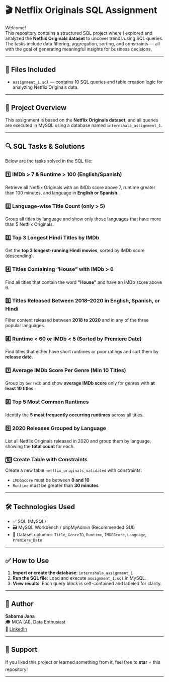 # 🎬 Netflix Originals SQL Assignment

Welcome!  
This repository contains a structured SQL project where I explored and analyzed the **Netflix Originals dataset** to uncover trends using SQL queries. The tasks include data filtering, aggregation, sorting, and constraints — all with the goal of generating meaningful insights for business decisions.

---

## 📁 Files Included

- `assignment_1.sql` — contains 10 SQL queries and table creation logic for analyzing Netflix Originals data.

---

## 📌 Project Overview

This assignment is based on the **Netflix Originals dataset**, and all queries are executed in MySQL using a database named `internshala_assignment_1`.

---

## 🔍 SQL Tasks & Solutions

Below are the tasks solved in the SQL file:

### 1️⃣ IMDb > 7 & Runtime > 100 (English/Spanish)
Retrieve all Netflix Originals with an IMDb score above 7, runtime greater than 100 minutes, and language in **English or Spanish**.

### 2️⃣ Language-wise Title Count (only > 5)
Group all titles by language and show only those languages that have more than 5 Netflix Originals.

### 3️⃣ Top 3 Longest Hindi Titles by IMDb
Get the **top 3 longest-running Hindi movies**, sorted by IMDb score (descending).

### 4️⃣ Titles Containing “House” with IMDb > 6
Find all titles that contain the word **"House"** and have an IMDb score above 6.

### 5️⃣ Titles Released Between 2018–2020 in English, Spanish, or Hindi
Filter content released between **2018 to 2020** and in any of the three popular languages.

### 6️⃣ Runtime < 60 or IMDb < 5 (Sorted by Premiere Date)
Find titles that either have short runtimes or poor ratings and sort them by **release date**.

### 7️⃣ Average IMDb Score Per Genre (Min 10 Titles)
Group by `GenreID` and show **average IMDb score** only for genres with **at least 10 titles**.

### 8️⃣ Top 5 Most Common Runtimes
Identify the **5 most frequently occurring runtimes** across all titles.

### 9️⃣ 2020 Releases Grouped by Language
List all Netflix Originals released in 2020 and group them by language, showing the **total count** for each.

### 🔟 Create Table with Constraints
Create a new table `netflix_originals_validated` with constraints:
- `IMDbScore` must be between **0 and 10**
- `Runtime` must be greater than **30 minutes**

---

## 🛠️ Technologies Used

- ✅ SQL (MySQL)
- 🗃️ MySQL Workbench / phpMyAdmin (Recommended GUI)
- 📄 Dataset columns: `Title`, `GenreID`, `Runtime`, `IMDBScore`, `Language`, `Premiere_Date`

---

## ✅ How to Use

1. **Import or create the database**: `internshala_assignment_1`
2. **Run the SQL file**: Load and execute `assignment_1.sql` in MySQL.
3. **View results**: Each query block is self-contained and labeled for clarity.

---

## 👤 Author

**Sabarna Jana**  
🎓 MCA (AI), Data Enthusiast  
🔗 [LinkedIn](https://www.linkedin.com/in/sabarna-jana)

---

## 🌟 Support

If you liked this project or learned something from it, feel free to **star** ⭐ this repository!

---

